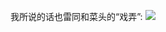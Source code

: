 我所说的话也雷同和菜头的“戏弄”:
![](https://xiaohui-zhangjiakou.oss-cn-zhangjiakou.aliyuncs.com/image/202309301106620.jpg)